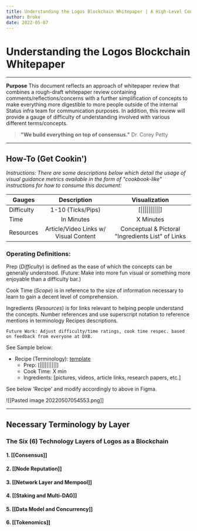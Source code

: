 ```yaml
---
title: Understanding the Logos Blockchain Whitepaper | A High-Level Conceptual Review of the Logos Blockchain
author: Broke
date: 2022-05-07
---
```


# Understanding the Logos Blockchain Whitepaper
---

**Purpose**
This document reflects an approach of whitepaper review that combines a rough-draft whitepaper review containing comments/reflections/concerns with a further simplification of concepts to make everything more digestible to more people outside of the internal Status infra team for communication purposes. In addition, this review will provide a gauge of difficulty of understanding involved with various different terms/concepts.

>**"We build everything on top of consensus."**
Dr. Corey Petty

---

## **How-To (Get Cookin')**
*Instructions: There are some descriptions below which detail the usage of visual guidance metrics available in the form of "cookbook-like" instructions for how to consume this document:*

|  Gauges  |     Description    | Visualization |
| -------- | :-----------: |  :----------:  |
|Difficulty| 1-10 (Ticks/Pips) |  [&#124;&#124;&#124;&#124;&#124;&#124;&#124;&#124;&#124;&#124;]  | 
|Time      | In Minutes | X Minutes |
|Resources | Article/Video Links w/ Visual Content | Conceptual & Pictoral "Ingredients List" of Links|

### **Operating Definitions:**

Prep (*Difficulty*) is defined as the ease of which the concepts can be generally understood. (Future: Make into more fun visual or something more enjoyable than a difficulty bar.)

Cook Time (*Scope*) is in reference to the size of information necessary to learn to gain a decent level of comprehension.

Ingredients (*Resources*) is for links relevant to helping people understand the concepts. Number references and use superscript notation to reference mentions in terminology Recipes descriptions.

	Future Work: Adjust difficulty/time ratings, cook time respec. based on feedback from everyone at DXB.

See Sample below:
- Recipe (Terminology): [template](https://www.notion.so/network-stories-ff98e2e63a8447ddbfe2bf3af8c2a8cb)
	- Prep: [||||||||||]
	- Cook Time: X min
	- Ingredients: [pictures, videos, article links, research papers, etc.]

See below 'Recipe' and modify accordingly to above in Figma.

![[Pasted image 20220507054553.png]]

---

## Necessary Terminology by Layer

### The Six (6) Technology Layers of Logos as a Blockchain

#### 1. [[Consensus]]
#### 2. [[Node Reputation]]
#### 3. [[Network Layer and Mempool]]
#### 4. [[Staking and Multi-DAG]]
#### 5. [[Data Model and Concurrency]]
#### 6. [[Tokenomics]]
